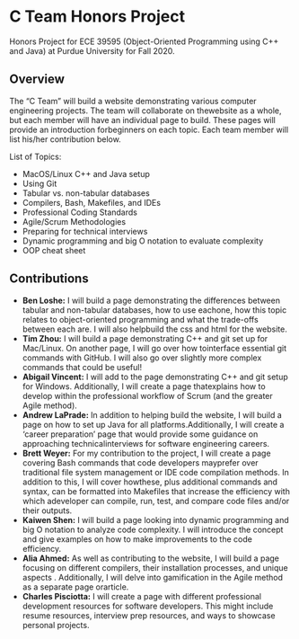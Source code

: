 # C Team Honors Project
Honors Project for ECE 39595 (Object-Oriented Programming using C++ and Java) at Purdue University for Fall 2020.

## Overview
The “C Team” will build a website demonstrating various computer engineering projects. The team will collaborate on thewebsite as a whole, but each member will have an individual page to build. These pages will provide an introduction forbeginners on each topic. Each team member will list his/her contribution below.

List of Topics:
* MacOS/Linux C++ and Java setup
* Using Git
* Tabular vs. non-tabular databases
* Compilers, Bash, Makefiles, and IDEs
* Professional Coding Standards
* Agile/Scrum Methodologies
* Preparing for technical interviews
* Dynamic programming and big O notation to evaluate complexity
* OOP cheat sheet

## Contributions
* **Ben Loshe:** I will build a page demonstrating the differences between tabular and non-tabular databases, how to use eachone, how this topic relates to object-oriented programming and what the trade-offs between each are. I will also helpbuild the css and html for the website.
* **Tim Zhou:** I will build a page demonstrating C++ and git set up for Mac/Linux. On another page, I will go over how tointerface essential git commands with GitHub. I will also go over slightly more complex commands that could be useful!
* **Abigail Vincent:** I will add to the page demonstrating C++ and git setup for Windows. Additionally, I will create a page thatexplains how to develop within the professional workflow of Scrum (and the greater Agile method).
* **Andrew LaPrade:** In addition to helping build the website, I will build a page on how to set up Java for all platforms.Additionally, I will create a ‘career preparation’ page that would provide some guidance on approaching technicalinterviews for software engineering careers.
* **Brett Weyer:** For my contribution to the project, I will create a page covering Bash commands that code developers mayprefer over traditional file system management or IDE code compilation methods. In addition to this, I will cover howthese, plus additional commands and syntax, can be formatted into Makefiles that increase the efficiency with which adeveloper can compile, run, test, and compare code files and/or their outputs.
* **Kaiwen Shen:** I will build a page looking into dynamic programming and big O notation to analyze code complexity. I will introduce the concept and give examples on how to make improvements to the code efficiency.
* **Alia Ahmed:** As well as contributing to the website, I will build a page focusing on different compilers, their installation processes, and unique aspects .  Additionally, I will delve into gamification in the Agile method as a separate page orarticle.
* **Charles Pisciotta:** I will create a page with different professional development resources for software developers. This might include resume resources, interview prep resources, and ways to showcase personal projects.
